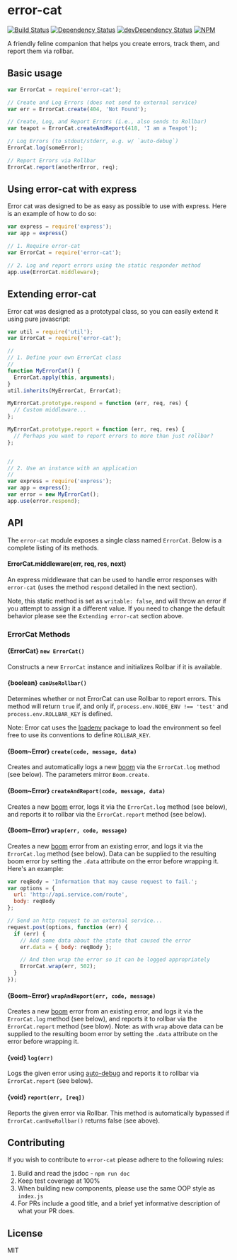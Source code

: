 # error-cat
[![Build Status](https://travis-ci.org/Runnable/error-cat.svg?branch=master)](https://travis-ci.org/Runnable/error-cat)
[![Dependency Status](https://david-dm.org/Runnable/error-cat.svg)](https://david-dm.org/Runnable/error-cat)
[![devDependency Status](https://david-dm.org/Runnable/error-cat/dev-status.svg)](https://david-dm.org/Runnable/error-cat/dev-status.svg)
[![NPM](https://nodei.co/npm/error-cat.png?compact=true)](https://nodei.co/npm/error-cat)

A friendly feline companion that helps you create errors, track them, and report them via rollbar.

## Basic usage
```js
var ErrorCat = require('error-cat');

// Create and Log Errors (does not send to external service)
var err = ErrorCat.create(404, 'Not Found');

// Create, Log, and Report Errors (i.e., also sends to Rollbar)
var teapot = ErrorCat.createAndReport(418, 'I am a Teapot');

// Log Errors (to stdout/stderr, e.g. w/ `auto-debug`)
ErrorCat.log(someError);

// Report Errors via Rollbar
ErrorCat.report(anotherError, req);
```

## Using error-cat with express
Error cat was designed to be as easy as possible to use with express. Here is an
example of how to do so:

```js
var express = require('express');
var app = express()

// 1. Require error-cat
var ErrorCat = require('error-cat');

// 2. Log and report errors using the static responder method
app.use(ErrorCat.middleware);
```

## Extending error-cat
Error cat was designed as a prototypal class, so you can easily extend it using
pure javascript:

```js
var util = require('util');
var ErrorCat = require('error-cat');

//
// 1. Define your own ErrorCat class
//
function MyErrorCat() {
  ErrorCat.apply(this, arguments);
}
util.inherits(MyErrorCat, ErrorCat);

MyErrorCat.prototype.respond = function (err, req, res) {
  // Custom middleware...
};

MyErrorCat.prototype.report = function (err, req, res) {
  // Perhaps you want to report errors to more than just rollbar?
};


//
// 2. Use an instance with an application
//
var express = require('express');
var app = express();
var error = new MyErrorCat();
app.use(error.respond);
```
## API

The `error-cat` module exposes a single class named `ErrorCat`. Below is a
complete listing of its methods.

#### ErrorCat.middleware(err, req, res, next)
An express middleware that can be used to handle error responses with
`error-cat` (uses the method `respond` detailed in the next section).

Note, this static method is set as `writable: false`, and will throw an error
if you attempt to assign it a different value. If you need to change the default
behavior please see the `Extending error-cat` section above.

### ErrorCat Methods

#### {ErrorCat} `new ErrorCat()`
Constructs a new `ErrorCat` instance and initializes Rollbar if it is available.

#### {boolean} `canUseRollbar()`
Determines whether or not ErrorCat can use Rollbar to report errors. This method
will return `true` if, and only if, `process.env.NODE_ENV !== 'test'` and
`process.env.ROLLBAR_KEY` is defined.

Note: Error cat uses the [loadenv](http://www.npmjs.com/package/loadenv) package
to load the environment so feel free to use its conventions to define
`ROLLBAR_KEY`.

#### {Boom~Error} `create(code, message, data)`
Creates and automatically logs a new [boom](https://www.npmjs.com/package/boom)
via the `ErrorCat.log` method (see below). The parameters mirror `Boom.create`.

#### {Boom~Error} `createAndReport(code, message, data)`
Creates a new [boom](https://www.npmjs.com/package/boom) error, logs it via the
`ErrorCat.log` method (see below), and reports it to rollbar via the
`ErrorCat.report` method (see below).

#### {Boom~Error} `wrap(err, code, message)`
Creates a new [boom](https://www.npmjs.com/package/boom) error from an existing
error, and logs it via the `ErrorCat.log` method (see below). Data can be
supplied to the resulting boom error by setting the `.data` attribute on the
error before wrapping it. Here's an example:

```js
var reqBody = 'Information that may cause request to fail.';
var options = {
  url: 'http://api.service.com/route',
  body: reqBody
};

// Send an http request to an external service...
request.post(options, function (err) {
  if (err) {
    // Add some data about the state that caused the error
    err.data = { body: reqBody };

    // And then wrap the error so it can be logged appropriately
    ErrorCat.wrap(err, 502);
  }
});
```

#### {Boom~Error} `wrapAndReport(err, code, message)`
Creates a new [boom](https://www.npmjs.com/package/boom) error from an existing
error, and logs it via the `ErrorCat.log` method (see below), and reports it to
rollbar via the `ErrorCat.report` method (see blow). Note: as with `wrap` above
data can be supplied to the resulting boom error by setting the `.data`
attribute on the error before wrapping it.

#### {void} `log(err)`
Logs the given error using [auto-debug](https://www.npmjs.com/package/auto-debug)
and reports it to rollbar via `ErrorCat.report` (see below).

#### {void} `report(err, [req])`
Reports the given error via Rollbar. This method is automatically bypassed if
`ErrorCat.canUseRollbar()` returns false (see above).

## Contributing
If you wish to contribute to `error-cat` please adhere to the following rules:

1. Build and read the jsdoc - `npm run doc`
2. Keep test coverage at 100%
3. When building new components, please use the same OOP style as `index.js`
4. For PRs include a good title, and a brief yet informative description of what
   your PR does.

## License
MIT
